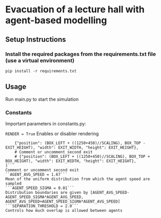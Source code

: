 # Evacuation of a lecture hall with agent-based modelling

## Setup Instructions

### Install the required packages from the requirements.txt file (use a virtual environment)
```
pip install -r requirements.txt
```

## Usage
Run main.py to start the simulation
### Constants
Important parameters in constants.py:

```RENDER = True```
Enables or disabler rendering
```EXITS = [
    {"position": (BOX_LEFT + ((1250+450)//SCALING), BOX_TOP - EXIT_HEIGHT), "width": EXIT_WIDTH, "height": EXIT_HEIGHT},
    # Comment or uncomment second exit
    # {"position": (BOX_LEFT + ((1250+450)//SCALING), BOX_TOP + BOX_HEIGHT), "width": EXIT_WIDTH, "height": EXIT_HEIGHT},
]```
Comment or uncomment second exit
``AGENT_AVG_SPEED = 1.67```
Mean of the uniform distribution from which the agent speed are sampled
```AGENT_SPEED_SIGMA = 0.01```
Distribution boundaries are given by [AGENT_AVG_SPEED-AGENT_SPEED_SIGMA*AGENT_AVG_SPEED, AGENT_AVG_SPEED+AGENT_SPEED_SIGMA*AGENT_AVG_SPEED]
```SEPARATION_THRESHOLD = 2.0```
Controls how much overlap is allowed between agents


